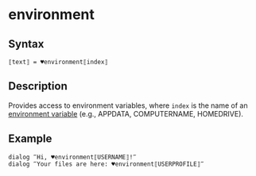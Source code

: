 # environment

## Syntax

```G1ANT
⟦text⟧ = ♥environment⟦index⟧
```

## Description

Provides access to environment variables, where `index` is the name of an [environment variable](G1ANT.Manual/appendices/environment.md) (e.g., APPDATA, COMPUTERNAME, HOMEDRIVE).

## Example

```G1ANT
dialog ‴Hi, ♥environment⟦USERNAME⟧!‴
dialog ‴Your files are here: ♥environment⟦USERPROFILE⟧‴
```

